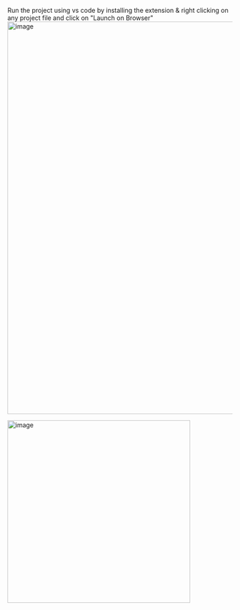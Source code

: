 Run the project using vs code by installing the extension & right clicking on any project file and click on "Launch on Browser"
<img width="879" alt="image" src="https://github.com/user-attachments/assets/3b416c3e-bb89-4e06-b53e-9a2128bb56fc" />

<img width="409" alt="image" src="https://github.com/user-attachments/assets/9444bf28-3773-47a6-8cc3-4bc1be93ad08" />
